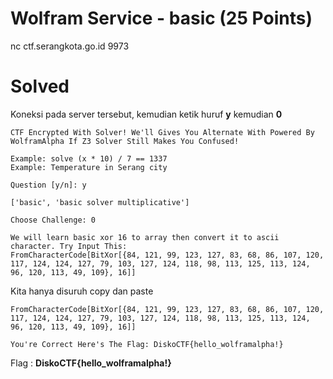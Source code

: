 # Wolfram Service - basic (25 Points)
nc ctf.serangkota.go.id 9973
# Solved
Koneksi pada server tersebut, kemudian ketik huruf <b>y</b> kemudian <b>0</b>
```
CTF Encrypted With Solver! We'll Gives You Alternate With Powered By WolframAlpha If Z3 Solver Still Makes You Confused!

Example: solve (x * 10) / 7 == 1337
Example: Temperature in Serang city

Question [y/n]: y

['basic', 'basic solver multiplicative']

Choose Challenge: 0

We will learn basic xor 16 to array then convert it to ascii character. Try Input This:
FromCharacterCode[BitXor[{84, 121, 99, 123, 127, 83, 68, 86, 107, 120, 117, 124, 124, 127, 79, 103, 127, 124, 118, 98, 113, 125, 113, 124, 96, 120, 113, 49, 109}, 16]]
```
Kita hanya disuruh copy dan paste
```
FromCharacterCode[BitXor[{84, 121, 99, 123, 127, 83, 68, 86, 107, 120, 117, 124, 124, 127, 79, 103, 127, 124, 118, 98, 113, 125, 113, 124, 96, 120, 113, 49, 109}, 16]]

You're Correct Here's The Flag: DiskoCTF{hello_wolframalpha!}
```
Flag : <b>DiskoCTF{hello_wolframalpha!}</b>

